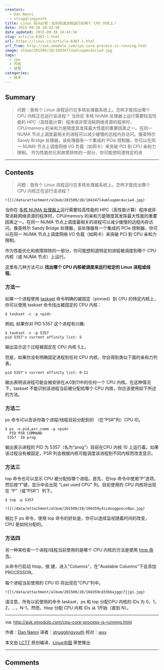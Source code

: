 ```yaml
---
creators:
  - Dan Nanni
  - strugglingyouth
title: Linux 有问必答：如何知道进程运行在哪个 CPU 内核上？
date: 2015-09-28 10:43:56
date_updated: 2015-09-28 10:43:56
slug: article-6307-1.html
url: https://linux.cn/article-6307-1.html
url_from: http://ask.xmodulo.com/cpu-core-process-is-running.html
image: album/201509/28/104347l4umluapmc4uciw4.jpg
tags:
  - cpu
  - 内核
  - 进程
categories:
  - 技术
---
```


## Summary

> 问题：我有个 Linux 进程运行在多核处理器系统上。怎样才能找出哪个 CPU 内核正在运行该进程？   当你在 多核 NUMA 处理器上运行需要较高性能的 HPC（高性能计算）程序或非常消耗网络资源的程序时，CPU/memory 的亲和力是限度其发挥最大性能的重要因素之一。在同一 NUMA 节点上调度最相关的进程可以减少缓慢的远程内存访问。像英特尔 Sandy Bridge 处理器，该处理器有一个集成的 PCIe 控制器，你可以在同一 NUMA 节点上调度网络 I/O 负载（如网卡）来突破 PCI 到 CPU 亲和力限制。 作为性能优化和故障排除的一部分，你可能想知道特定的进

***

<!-- more -->

## Contents

> 
> 问题：我有个 Linux 进程运行在多核处理器系统上。怎样才能找出哪个 CPU 内核正在运行该进程？
> 
> 
> 

`![](/data/attachment/album/201509/28/104347l4umluapmc4uciw4.jpg)`

当你在 [多核 NUMA 处理器上](http://xmodulo.com/identify-cpu-processor-architecture-linux.html)运行需要较高性能的 HPC（高性能计算）程序或非常消耗网络资源的程序时，CPU/memory 的亲和力是限度其发挥最大性能的重要因素之一。在同一 NUMA 节点上调度最相关的进程可以减少缓慢的远程内存访问。像英特尔 Sandy Bridge 处理器，该处理器有一个集成的 PCIe 控制器，你可以在同一 NUMA 节点上调度网络 I/O 负载（如网卡）来突破 PCI 到 CPU 亲和力限制。

作为性能优化和故障排除的一部分，你可能想知道特定的进程被调度到哪个 CPU 内核（或 NUMA 节点）上运行。

这里有几种方法可以 **找出哪个 CPU 内核被调度来运行给定的 Linux 进程或线程**。

### 方法一

如果一个进程使用 [taskset](http://xmodulo.com/run-program-process-specific-cpu-cores-linux.html) 命令明确的被固定（pinned）到 CPU 的特定内核上，你可以使用 taskset 命令找出被固定的 CPU 内核：

```shell
$ taskset -c -p <pid>
```

例如, 如果你对 PID 5357 这个进程有兴趣:

```shell
$ taskset -c -p 5357  
pid 5357's current affinity list: 5
```

输出显示这个过程被固定在 CPU 内核 5上。

但是，如果你没有明确固定进程到任何 CPU 内核，你会得到类似下面的亲和力列表。

```shell
pid 5357's current affinity list: 0-11
```

输出表明该进程可能会被安排在从0到11中的任何一个 CPU 内核。在这种情况下，taskset 不能识别该进程当前被分配给哪个 CPU 内核，你应该使用如下所述的方法。

### 方法二

ps 命令可以告诉你每个进程/线程目前分配到的 （在“PSR”列）CPU ID。

```shell
$ ps -o pid,psr,comm -p <pid>  
  PID PSR COMMAND  
 5357  10 prog
```

输出表示进程的 PID 为 5357（名为"prog"）目前在CPU 内核 10 上运行着。如果该过程没有被固定，PSR 列会根据内核可能调度该进程到不同内核而改变显示。

### 方法三

top 命令也可以显示 CPU 被分配给哪个进程。首先，在top 命令中使用“P”选项。然后按“f”键，显示中会出现 "Last used CPU" 列。目前使用的 CPU 内核将出现在 “P”（或“PSR”）列下。

```shell
$ top -p 5357
```

`![](/data/attachment/album/201509/28/104359y4zi4xoggoxco9px.jpg)`

相比于 ps 命令，使用 top 命令的好处是，你可以连续监视随着时间的改变， CPU 是如何分配的。

### 方法四

另一种来检查一个进程/线程当前使用的是哪个 CPU 内核的方法是使用 [htop 命令](https://linux.cn/article-3141-1.html)。

从命令行启动 htop。按 键，进入"Columns"，在"Available Columns"下会添加 PROCESSOR。

每个进程当前使用的 CPU ID 将出现在“CPU”列中。

`![](/data/attachment/album/201509/28/104359cd33kbajggc7jjg1.jpg)`

请注意，所有以前使用的命令 taskset，ps 和 top 分配CPU 内核的 IDs 为 0，1，2，...，N-1。然而，htop 分配 CPU 内核 IDs 从 1开始（直到 N）。

---

via: <http://ask.xmodulo.com/cpu-core-process-is-running.html>

作者：[Dan Nanni](http://ask.xmodulo.com/author/nanni) 译者：[strugglingyouth](https://github.com/strugglingyouth) 校对：[wxy](https://github.com/wxy)

本文由 [LCTT](https://github.com/LCTT/TranslateProject) 原创编译，[Linux中国](https://linux.cn/) 荣誉推出

***

## Comments
